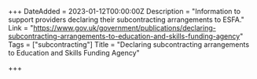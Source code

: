 +++
DateAdded = 2023-01-12T00:00:00Z
Description = "Information to support providers declaring their subcontracting arrangements to ESFA."
Link = "https://www.gov.uk/government/publications/declaring-subcontracting-arrangements-to-education-and-skills-funding-agency"
Tags = ["subcontracting"]
Title = "Declaring subcontracting arrangements to Education and Skills Funding Agency"

+++
